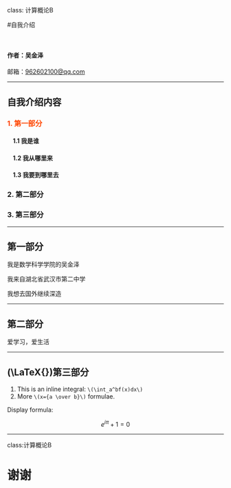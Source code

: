 class: 计算概论B

#自我介绍

&nbsp;
&nbsp;

####  作者：吴金泽  

邮箱：962602100@qq.com

---

## 自我介绍内容

### <font color="orangered">1. 第一部分</font>

#### &nbsp; &nbsp; 1.1 我是谁
#### &nbsp; &nbsp; 1.2 我从哪里来
#### &nbsp; &nbsp; 1.3 我要到哪里去

### 2. 第二部分

### 3. 第三部分

---

## 第一部分



我是数学科学学院的吴金泽

我来自湖北省武汉市第二中学

我想去国外继续深造

---

## 第二部分

爱学习，爱生活


---

## \(\LaTeX{}\)第三部分


1. This is an inline integral: `\(\int_a^bf(x)dx\)`
2. More `\(x={a \over b}\)` formulae.

Display formula:

$$e^{i\pi} + 1 = 0$$

---

class:计算概论B

# 谢谢
